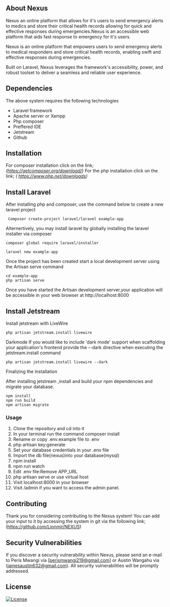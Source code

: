 

## About Nexus

Nexus an online platform that allows for it's users to send emergency alerts to medics and store their critical health records allowing for quick and effective responses during emergencies.Nexus is an accessible web platform that aids fast response to emergency for it's users.

Nexus is an online platform that empowers users to send emergency alerts to medical responders and store critical health records, enabling swift and effective responses during emergencies.

Built on Laravel, Nexus leverages the framework's accessibility, power, and robust toolset to deliver a seamless and reliable user experience.

## Dependencies
The above system requires the following technologies

- Laravel framework
- Apache server or Xampp
- Php composer
- Preffered IDE
- Jetstream
- Github


## Installation
For composer installation click on the link; *(https://getcomposer.org/download/)*
For the php installation click on the link; *( https://www.php.net/downloads)*

## Install Laravel
After installing php and composer, use the command below to create a new laravel project

 ```
  Composer create-project laravel/laravel example-app
  ```

Alternertively, you may install laravel by globally installing the laravel installer via composer

  ```
  composer global require laravel/installer
  
  laravel new example-app
  ```

Once the project has been created start a local development server using the Artisan serve command

  ```
  cd example-app
  php artisan serve
  ````

Once you have started the Artisan development server,your application will be accessible in your web browser at  http://localhost:8000

## Install Jetstream
Install jetstream with LiveWire
```
php artisan jetstream.install livewire
```
Darkmode
If you would like to include 'dark mode' support when scaffolding your application's frontend provide the --dark directive 
when executing the jetstream.install command
```
php artisan jetstream.install livewire --dark

```

Finalizing the installation

After installing jetstream ,install and build your npm dependencies and migrate your database.
```
npm install
npm run build
npm artisan migrate

```

### Usage
1. Clone the repository and cd into it
2. In your terminal run the command composer install
3. Rename or copy .env.example file to .env
4. php artisan key:generate
5. Set your database credentials in your .env file
6. Import the db file(nexus)into your database(mysql)
7. npm install
8. npm run watch
9. Edit .env file:Remove APP_URL
10. php artisan serve or use virtual host
11. Visit localhost:8000 in your browser
12. Visit /admin if you want to access the admin panel.



## Contributing

Thank you for considering contributing to the Nexus system! You can add your input to it by accessing the system in git via the following link; (https://github.com/Lionmjr/NEXUS)

## Security Vulnerabilities

If you discover a security vulnerability within Nexus, please send an e-mail to Peris Mwangi via [perismwangi219@gmail.com] or Austin Wangahu via (jamesaustin632@gmail.com). All security vulnerabilities will be promptly addressed.

## License
<a href="https://opensource.org/licenses/MIT"><img src="https://img.shields.io/packagist/l/laravel/framework" alt="License"></a>
